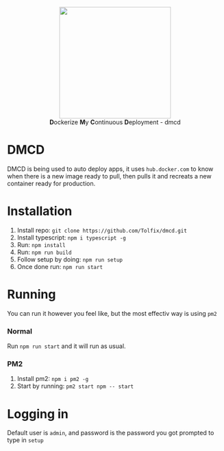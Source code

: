 <p align="center">
  <img width="260" src="https://cdn.tolfix.com/images/TX-Small.png">
  <br/>
  <strong>D</strong>ockerize <strong>M</strong>y <strong>C</strong>ontinuous <strong>D</strong>eployment - dmcd
</p>

# DMCD
DMCD is being used to auto deploy apps, it uses `hub.docker.com` to know when there is a new image ready to pull,
then pulls it and recreats a new container ready for production.

# Installation
1. Install repo: `git clone https://github.com/Tolfix/dmcd.git`
2. Install typescript: `npm i typescript -g`
3. Run: `npm install`
4. Run: `npm run build`
5. Follow setup by doing: `npm run setup`
6. Once done run: `npm run start`

#  Running
You can run it however you feel like, but the most effectiv way is using `pm2`

### Normal
Run `npm run start` and it will run as usual.

### PM2
1. Install pm2: `npm i pm2 -g`
2. Start by running: `pm2 start npm -- start`

# Logging in
Default user is `admin`, and password is the password you got prompted to type in `setup`
